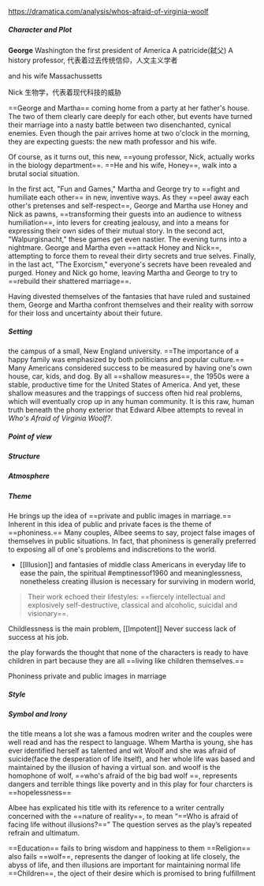 

https://dramatica.com/analysis/whos-afraid-of-virginia-woolf


##### Character and Plot
**George** Washington the first president of America
	A patricide(弑父)
	A history professor, 代表着过去传统信仰，人文主义学者

and his wife Massachussetts

Nick
	生物学，代表着现代科技的威胁

==George and Martha== coming home from a party at her father's house. The two of them clearly care deeply for each other, but events have turned their marriage into a nasty battle between two disenchanted, cynical enemies. Even though the pair arrives home at two o'clock in the morning, they are expecting guests: the new math professor and his wife.

Of course, as it turns out, this new, ==young professor, Nick, actually works in the biology department==. ==He and his wife, Honey==, walk into a brutal social situation.

In the first act, "Fun and Games," Martha and George try to ==fight and humiliate each other== in new, inventive ways. As they ==peel away each other's pretenses and self-respect==, George and Martha use Honey and Nick as pawns, ==transforming their guests into an audience to witness humiliation==, into levers for creating jealousy, and into a means for expressing their own sides of their mutual story. In the second act, "Walpurgisnacht," these games get even nastier. The evening turns into a nightmare. George and Martha even ==attack Honey and Nick==, attempting to force them to reveal their dirty secrets and true selves. Finally, in the last act, "The Exorcism," everyone's secrets have been revealed and purged. Honey and Nick go home, leaving Martha and George to try to ==rebuild their shattered marriage==.

Having divested themselves of the fantasies that have ruled and sustained them, George and Martha confront themselves and their reality with sorrow for their loss and uncertainty about their future.


##### Setting
the campus of a small, New England university.
==The importance of a happy family was emphasized by both politicians and popular culture.== Many Americans considered success to be measured by having one's own house, car, kids, and dog. By all ==shallow measures==, the 1950s were a stable, productive time for the United States of America. And yet, these shallow measures and the trappings of success often hid real problems, which will eventually crop up in any human community. It is this raw, human truth beneath the phony exterior that Edward Albee attempts to reveal in _Who's Afraid of Virginia Woolf?._

##### Point of view


##### Structure


##### Atmosphere


##### Theme
He brings up the idea of ==private and public images in marriage.== Inherent in this idea of public and private faces is the theme of ==phoniness.== Many couples, Albee seems to say, project false images of themselves in public situations. In fact, that phoniness is generally preferred to exposing all of one's problems and indiscretions to the world.

-  [[Illusion]] and fantasies  of middle class Americans in everyday life to ease the pain, the spiritual #emptinessof1960 and meaninglessness, nonetheless creating illusion is necessary for surviving in modern world, 
> Their work echoed their lifestyles: ==fiercely intellectual and explosively self-destructive, classical and alcoholic, suicidal and visionary==.

Childlessness is the main problem,
	[[Impotent]]
Never success 
	lack of success at his job.


the play forwards the thought that none of the characters is ready to have children in part because they are all ==living like children themselves.==


Phoniness
	private and public images in marriage




##### Style


##### Symbol and Irony

the title means a lot
she was a famous modren writer and the couples were well read and has the respect to language. Whem Martha is young, she has ever identified herself as talented and wit Woolf 
and she was afraid of suicide(face the desperation of life itself), and her whole life was based and maintained by the illusion of having a virtual son.
and woolf is the homophone of wolf, ==who's afraid of the big bad wolf ==, represents dangers and terrible things like poverty and in this play for four charcters is ==hopelessness==

Albee has explicated his title with its reference to a writer centrally concerned with the ==nature of reality==, to mean “==Who is afraid of facing life without illusions?==” The question serves as the play’s repeated refrain and ultimatum.

==Education== fails to bring wisdom and happiness to them
==Religion== also fails
==wolf==, represents the danger of looking at life closely, the abyss of life, and then illusions are important for maintaining normal life
==Children==, the oject of their desire which is promised to bring fulfillment